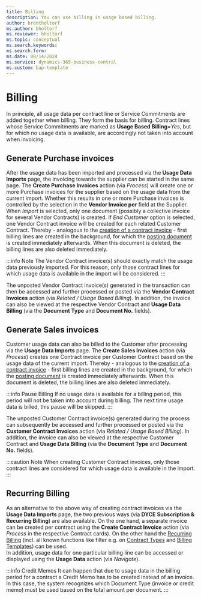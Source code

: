```yaml
---
title: Billing 
description: You can use billing in usage based billing.
author: brentholtorf
ms.author: bholtorf
ms.reviewer: bholtorf
ms.topic: conceptual
ms.search.keywords: 
ms.search.form: 
ms.date: 08/14/2024
ms.service: dynamics-365-business-central
ms.custom: bap-template
---
```


# Billing

In principle, all usage data per contract line or Service Commitments are added together when billing. They form the basis for billing. Contract lines whose Service Commitments are marked as **Usage Based Billing**=*Yes*, but for which no usage data is available, are accordingly not taken into account when invoicing.


## Generate Purchase invoices
After the usage data has been imported and processed via the **Usage Data Imports** page, the invoicing towards the supplier can be started in the same page. The **Create Purchase Invoices** action (via *Process*) will create one or more Purchase invoices for the supplier based on the usage data from the current import. Whether this results in one or more Purchase invoices is controlled by the selection in the **Vendor Invoice per** field at the Supplier. When *Import* is selected, only one document (possibly a collective invoice for several Vendor Contracts) is created. If *End Customer* option is selected, one Vendor Contract invoice will be created for each related Customer Contract. Thereby - analogous to the [creation of a contract invoice](/docs/srb/working-with-contracts/vendor-contracts.md#create-invoice-per-contract) - first billing lines are created in the background, for which the [posting document](/docs/srb/posting-documents.md) is created immediately afterwards. When this document is deleted, the billing lines are also deleted immediately.

:::info Note
The Vendor Contract invoice(s) should exactly match the usage data previously imported. For this reason, only those contract lines for which usage data is available in the import will be considered.
:::

The unposted Vendor Contract invoice(s) generated in the transaction can then be accessed and further processed or posted via the **Vendor Contract Invoices** action (via *Related / Usage Based Billing*). In addition, the invoice can also be viewed at the respective Vendor Contract and **Usage Data Billing** (via the **Document Type** and **Document No.** fields).


## Generate Sales invoices
Customer usage data can also be billed to the Customer after processing via the **Usage Data Imports** page. The **Create Sales Invoices** action (via *Process*) creates one Contract invoice per Customer Contract based on the usage data of the current import. Thereby - analogous to the [creation of a contract invoice](/docs/srb/working-with-contracts/customer-contracts.md#create-invoice-per-contract) - first billing lines are created in the background, for which the [posting document](/docs/srb/posting-documents.md) is created immediately afterwards. When this document is deleted, the billing lines are also deleted immediately.

:::info Pause Billing
If no usage data is available for a billing period, this period will not be taken into account during billing. The next time usage data is billed, this pause will be skipped.
:::

The unposted Customer Contract invoice(s) generated during the process can subsequently be accessed and further processed or posted via the **Customer Contract Invoices** action (via *Related / Usage Based Billing*). In addition, the invoice can also be viewed at the respective Customer Contract and **Usage Data Billing** (via the **Document Type** and **Document No.** fields).

:::caution Note
When creating Customer Contract invoices, only those contract lines are considered for which usage data is available in the import.
:::


## Recurring Billing
As an alternative to the above way of creating contract invoices via the **Usage Data Imports** page, the two previous ways (via **DYCE Subscription & Recurring Billing**) are also available. On the one hand, a separate invoice can be created per contract using the **Create Contract Invoice** action (via *Process* in the respective Contract cards). On the other hand the [Recurring Billing](/docs/srb/recurring-billing.md) (incl. all known functions like filter e.g. on [Contract Types](/docs/srb/setup/contract-types.md) and [Billing Templates](/srb/recurring-billing.md#billing-templates)) can be used. <br/>
In addition, usage data for one particular billing line can be accessed or displayed using the **Usage Data** action (via *Navigate*).

:::info Credit Memos
It can happen that due to usage data in the billing period for a contract a Credit Memo has to be created instead of an invoice. In this case, the system recognizes which Document Type (invoice or credit memo) must be used based on the total amount per document.
:::